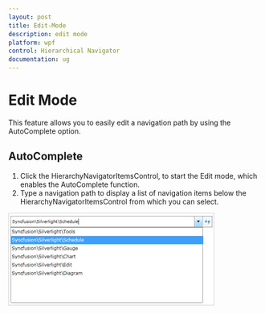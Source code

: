 ```yaml
---
layout: post
title: Edit-Mode
description: edit mode
platform: wpf
control: Hierarchical Navigator
documentation: ug
---
```


# Edit Mode

This feature allows you to easily edit a navigation path by using the AutoComplete option.

## AutoComplete 

1. Click the HierarchyNavigatorItemsControl, to start the Edit mode, which enables the AutoComplete function.
2. Type a navigation path to display a list of navigation items below the HierarchyNavigatorItemsControl from which you can select.



![](Edit-Mode_images/Edit-Mode_img1.png)




